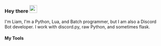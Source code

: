 ### Hey there <img src="https://media.giphy.com/media/hvRJCLFzcasrR4ia7z/giphy.gif" width="25px">

I'm Liam, I'm a Python, Lua, and Batch programmer, but I am also a Discord Bot developer. I work with discord.py, raw Python, and sometimes flask.

#### My Tools
